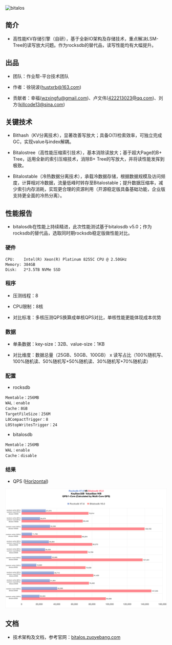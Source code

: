 ![bitalos](./docs/bitalos.png)

## 简介

- 高性能KV存储引擎（自研），基于全新IO架构及存储技术，重点解决LSM-Tree的读写放大问题。作为rocksdb的替代品，读写性能均有大幅提升。

## 出品

- 团队：作业帮-平台技术团队

- 作者：徐锐波(hustxrb@163.com)

- 贡献者：幸福(wzxingfu@gmail.com)、卢文伟(422213023@qq.com)、刘方(killcode13@sina.com)

## 关键技术
- Bithash（KV分离技术），显著改善写放大；具备O(1)检索效率，可独立完成GC，实现value与index解耦。

- Bitalostree（高性能压缩索引技术），基本消除读放大；基于超大Page的B+ Tree，运用全新的索引压缩技术，消除B+ Tree的写放大，并将读性能发挥到极致。

- Bitalostable（冷热数据分离技术），承载冷数据存储，根据数据规模及访问频度，计算相对冷数据，流量低峰时转存至Bitalostable；提升数据压缩率，减少索引内存消耗，实现更合理的资源利用（开源稳定版具备基础功能，企业版支持更全面的冷热分离）。

## 性能报告

- bitalosdb在性能上持续精进，此次性能测试基于bitalosdb v5.0；作为rocksdb的替代品，选取同时期rocksdb稳定版做性能对比。

### 硬件

```
CPU:    Intel(R) Xeon(R) Platinum 8255C CPU @ 2.50GHz
Memory: 384GB
Disk:   2*3.5TB NVMe SSD
```

### 程序

- 压测线程：8

- CPU限制：8核

- 对比标准：多核压测QPS换算成单核QPS对比，单核性能更能体现成本优势

### 数据

- 单条数据：key-size：32B、value-size：1KB

- 对比维度：数据总量（25GB、50GB、100GB） x 读写占比（100%随机写、100%随机读、50%随机写+50%随机读、30%随机写+70%随机读）

### 配置

- rocksdb

```
Memtable：256MB
WAL：enable
Cache：8GB
TargetFileSize：256M
L0CompactTrigger：8
L0StopWritesTrigger：24
```

- bitalosdb

```
Memtable：256MB
WAL：enable
Cache：disable
```

### 结果

- QPS ([Horizontal](./docs/benchmark-qps.png))

![benchmark](./docs/benchmark-qps-vertical.png)

## 文档

- 技术架构及文档，参考官网：[bitalos.zuoyebang.com](https://bitalos.zuoyebang.com)